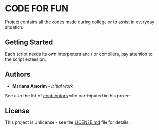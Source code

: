 # CODE FOR FUN

Project contains all the codes made during college or to assist in everyday situation.

## Getting Started

Each script needs its own interpreters and / or compilers, pay attention to the script extension.

## Authors

* **Mariana Amorim** - *Initial work*

See also the list of [contributors](https://github.com/marianamorim/pastime/graphs/contributors) who participated in this project.

## License

This project is Unlicense - see the [LICENSE.md](https://github.com/marianamorim/pastime/blob/master/LICENSE) file for details.
